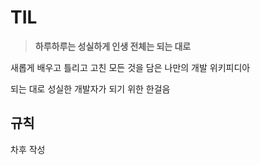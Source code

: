 # TIL

> **하루하루는 성실하게 인생 전체는 되는 대로**

새롭게 배우고 틀리고 고친 모든 것을 담은 나만의 개발 위키피디아

되는 대로 성실한 개발자가 되기 위한 한걸음



## 규칙

차후 작성